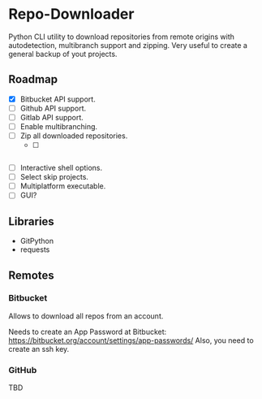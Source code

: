 # Repo-Downloader

Python CLI utility to download repositories from remote origins with autodetection, multibranch support and zipping. Very useful to create a general backup of yout projects.

## Roadmap
- [x] Bitbucket API support.
- [ ] Github API support.
- [ ] Gitlab API support.
- [ ] Enable multibranching.
- [ ] Zip all downloaded repositories.
    + [ ] ~~~~Create a zip by branch.
- [ ] Interactive shell options.
- [ ] Select skip projects.
- [ ] Multiplatform executable.
- [ ] GUI?

## Libraries
- GitPython
- requests


## Remotes
### Bitbucket
Allows to download all repos from an account. 

Needs to create an App Password at Bitbucket: https://bitbucket.org/account/settings/app-passwords/
Also, you need to create an ssh key.

### GitHub
TBD
